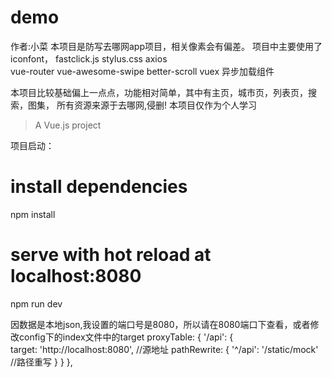 # demo
作者:小菜
本项目是防写去哪网app项目，相关像素会有偏差。
项目中主要使用了 
iconfont，
fastclick.js 
stylus.css 
axios  
vue-router
vue-awesome-swipe
better-scroll
vuex
异步加载组件

本项目比较基础偏上一点点，功能相对简单，其中有主页，城市页，列表页，搜索，图集，
所有资源来源于去哪网,侵删!
本项目仅作为个人学习



> A Vue.js project

项目启动：
# install dependencies
npm install

# serve with hot reload at localhost:8080
npm run dev

因数据是本地json,我设置的端口号是8080，所以请在8080端口下查看，或者修改config下的index文件中的target
proxyTable: {
    '/api': {  
    target: 'http://localhost:8080', //源地址 
    pathRewrite: { 
        '^/api': '/static/mock' //路径重写 
        } 
    } 
},



